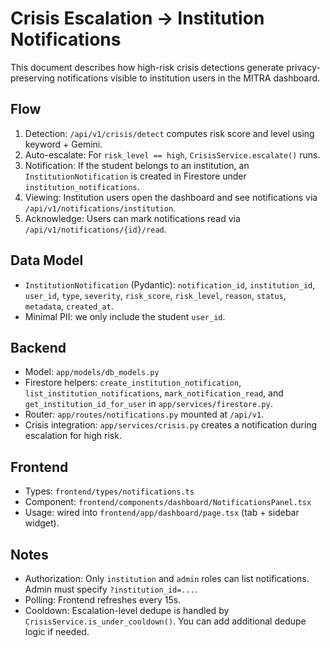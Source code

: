 # Crisis Escalation → Institution Notifications

This document describes how high-risk crisis detections generate privacy-preserving notifications visible to institution users in the MITRA dashboard.

## Flow

1. Detection: `/api/v1/crisis/detect` computes risk score and level using keyword + Gemini.
2. Auto-escalate: For `risk_level == high`, `CrisisService.escalate()` runs.
3. Notification: If the student belongs to an institution, an `InstitutionNotification` is created in Firestore under `institution_notifications`.
4. Viewing: Institution users open the dashboard and see notifications via `/api/v1/notifications/institution`.
5. Acknowledge: Users can mark notifications read via `/api/v1/notifications/{id}/read`.

## Data Model

- `InstitutionNotification` (Pydantic): `notification_id`, `institution_id`, `user_id`, `type`, `severity`, `risk_score`, `risk_level`, `reason`, `status`, `metadata`, `created_at`.
- Minimal PII: we only include the student `user_id`.

## Backend

- Model: `app/models/db_models.py`
- Firestore helpers: `create_institution_notification`, `list_institution_notifications`, `mark_notification_read`, and `get_institution_id_for_user` in `app/services/firestore.py`.
- Router: `app/routes/notifications.py` mounted at `/api/v1`.
- Crisis integration: `app/services/crisis.py` creates a notification during escalation for high risk.

## Frontend

- Types: `frontend/types/notifications.ts`
- Component: `frontend/components/dashboard/NotificationsPanel.tsx`
- Usage: wired into `frontend/app/dashboard/page.tsx` (tab + sidebar widget).

## Notes

- Authorization: Only `institution` and `admin` roles can list notifications. Admin must specify `?institution_id=...`.
- Polling: Frontend refreshes every 15s.
- Cooldown: Escalation-level dedupe is handled by `CrisisService.is_under_cooldown()`. You can add additional dedupe logic if needed.

